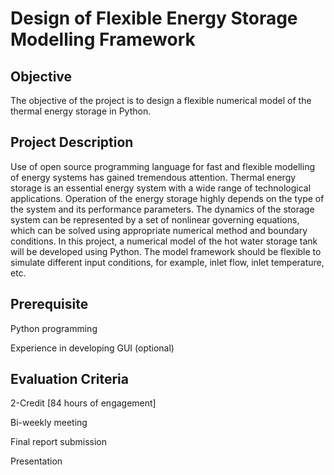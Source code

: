# Design of Flexible Energy Storage Modelling Framework

## Objective 
The objective of the project is to design a flexible numerical model of the thermal energy storage in Python.

## Project Description
Use of open source programming language for fast and flexible modelling of energy systems has gained tremendous attention. Thermal energy storage is an essential energy system with a wide range of technological applications. Operation of the energy storage highly depends on the type of the system and its performance parameters. The dynamics of the storage system can be represented by a set of nonlinear governing equations, which can be solved using appropriate numerical method and boundary conditions. In this project, a numerical model of the hot water storage tank will be developed using Python. The  model framework should be flexible to simulate different input conditions, for example, inlet flow, inlet temperature, etc.

## Prerequisite
Python programming

Experience in developing GUI (optional)

## Evaluation Criteria
2-Credit [84 hours of engagement]

Bi-weekly meeting 

Final report submission

Presentation